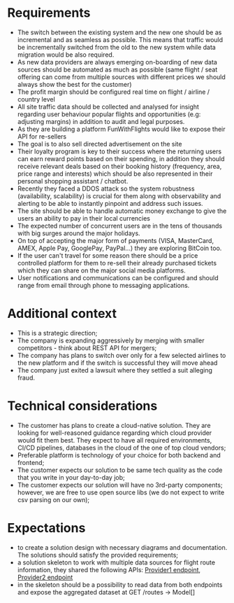 # Requirements
- The switch between the existing system and the new one should be as incremental and as seamless as possible. This means that traffic would be incrementally switched from the old to the new system while data migration would be also required.
- As new data providers are always emerging on-boarding of new data sources should be automated as much as possible (same flight / seat offering can come from multiple sources with different prices we should always show the best for the customer)
- The profit margin should be configured real time on flight / airline / country level
- All site traffic data should be collected and analysed for insight regarding user behaviour popular flights and opportunities (e.g: adjusting margins) in addition to audit and legal purposes.
- As they are building a platform FunWithFlights would like to expose their API for re-sellers
- The goal is to also sell directed advertisement on the site
- Their loyalty program is key to their success where the returning users can earn reward points based on their spending, in addition they should receive relevant deals based on their booking history (frequency, area, price range and interests) which should be also represented in their personal shopping assistant / chatbot.
- Recently they faced a DDOS attack so the system robustness (availability, scalability) is crucial for them along with observability and alerting to be able to instantly pinpoint and address such issues.
- The site should be able to handle automatic money exchange to give the users an ability to pay in their local currencies
- The expected number of concurrent users are in the tens of thousands with big surges around the major holidays.
- On top of accepting the major form of payments (VISA, MasterCard, AMEX, Apple Pay, GooglePay, PayPal...) they are exploring BitCoin too.
- If the user can't travel for some reason there should be a price controlled platform for them to re-sell their already purchased tickets which they can share on the major social media platforms.
- User notifications and communications can be configured and should range from email through phone to messaging applications. 

# Additional context
- This is a strategic direction;
- The company is expanding aggressively by merging with smaller competitors - think about REST API for mergers;
- The company has plans to switch over only for a few selected airlines to the new platform and if the switch is successful they will move ahead
- The company just exited a lawsuit where they settled a suit alleging fraud.

# Technical considerations
- The customer has plans to create a cloud-native solution. They are looking for well-reasoned guidance regarding which cloud provider would fit them best. They expect to have all required environments, CI/CD pipelines, databases in the cloud of the one of top cloud vendors;
- Preferable platform is technology of your choice for both backend and frontend;
- The customer expects our solution to be same tech quality as the code that you write in your day-to-day job;
- The customer expects our solution will have no 3rd-party components; however, we are free to use open source libs (we do not expect to write csv parsing on our own);

# Expectations
- to create a solution design with necessary diagrams and documentation. The solutions should satisfy the provided requirements;
- a solution skeleton to work with multiple data sources for flight route information, they shared the following APIs: [Provider1 endpoint](https://4r5rvu2fcydfzr5gymlhcsnfem0lyxoe.lambda-url.eu-central-1.on.aws/provider/flights1),  [Provider2 endpoint](https://4r5rvu2fcydfzr5gymlhcsnfem0lyxoe.lambda-url.eu-central-1.on.aws/provider/flights2)
- in the skeleton should be a possibility to read data from both endpoints and expose the aggregated dataset at GET /routes -> Model[]